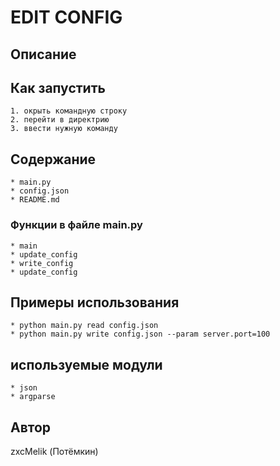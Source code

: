# EDIT CONFIG

## Описание

## Как запустить
```
1. окрыть командную строку
2. перейти в директрию 
3. ввести нужную команду
```
## Содержание
```
* main.py
* config.json
* README.md
```
### Функции в файле main.py
```
* main
* update_config
* write_config 
* update_config
```
## Примеры использования
```
* python main.py read config.json
* python main.py write config.json --param server.port=100
```
## используемые модули
```
* json
* argparse
```
## Автор
zxcMelik (Потёмкин)
